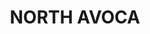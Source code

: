 ---
facts:
- North Avoca is a suburb located within the Central Coast Council local government
  area in New South Wales, Australia.
- It is situated approximately 95 kilometers north of Sydney.
- North Avoca is primarily a residential area with a mix of houses and apartments.
- The suburb is known for its beautiful beaches, including North Avoca Beach and Avoca
  Beach.
- North Avoca Beach is popular for surfing, swimming, and fishing.
- Avoca Beach offers calm waters suitable for families and paddleboarding.
- The area surrounding North Avoca includes several nature reserves and parks, providing
  opportunities for bushwalking and birdwatching.
- North Avoca is home to a variety of local shops, cafes, and restaurants.
- The suburb has a strong sense of community with regular local events and markets.
- Public transport options to North Avoca include bus services connecting to nearby
  towns and train stations.
historical_events: []
lastmod: '2025-04-15T08:22:31+00:00'
latitude: -33.42537
layout: suburb
longitude: 151.436939
notable_people: []
postcode: '2260'
state: NSW
title: NORTH AVOCA
tourist_locations:
- name: Terrigal Beach
- name: Captain Cook Lookout
- name: Avoca Lake
- name: Kincumber Mountain Reserve
- name: Bouddi National Park
url: /nsw/north-avoca/
---
